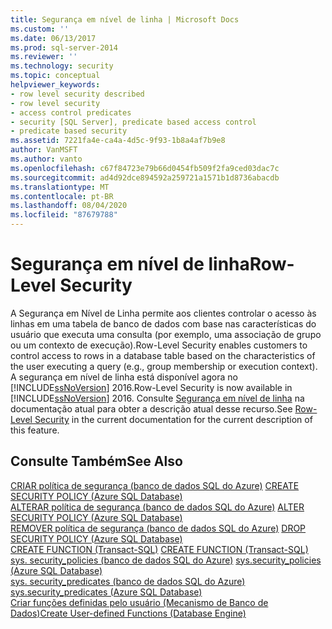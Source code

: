 ```yaml
---
title: Segurança em nível de linha | Microsoft Docs
ms.custom: ''
ms.date: 06/13/2017
ms.prod: sql-server-2014
ms.reviewer: ''
ms.technology: security
ms.topic: conceptual
helpviewer_keywords:
- row level security described
- row level security
- access control predicates
- security [SQL Server], predicate based access control
- predicate based security
ms.assetid: 7221fa4e-ca4a-4d5c-9f93-1b8a4af7b9e8
author: VanMSFT
ms.author: vanto
ms.openlocfilehash: c67f84723e79b66d0454fb509f2fa9ced03dac7c
ms.sourcegitcommit: ad4d92dce894592a259721a1571b1d8736abacdb
ms.translationtype: MT
ms.contentlocale: pt-BR
ms.lasthandoff: 08/04/2020
ms.locfileid: "87679788"
---
```

# <a name="row-level-security"></a><span data-ttu-id="ddfd4-102">Segurança em nível de linha</span><span class="sxs-lookup"><span data-stu-id="ddfd4-102">Row-Level Security</span></span>
  <span data-ttu-id="ddfd4-103">A Segurança em Nível de Linha permite aos clientes controlar o acesso às linhas em uma tabela de banco de dados com base nas características do usuário que executa uma consulta (por exemplo, uma associação de grupo ou um contexto de execução).</span><span class="sxs-lookup"><span data-stu-id="ddfd4-103">Row-Level Security enables customers to control access to rows in a database table based on the characteristics of the user executing a query (e.g., group membership or execution context).</span></span> <span data-ttu-id="ddfd4-104">A segurança em nível de linha está disponível agora no [!INCLUDE[ssNoVersion](../../includes/ssnoversion-md.md)] 2016.</span><span class="sxs-lookup"><span data-stu-id="ddfd4-104">Row-Level Security is now available in [!INCLUDE[ssNoVersion](../../includes/ssnoversion-md.md)] 2016.</span></span> <span data-ttu-id="ddfd4-105">Consulte [Segurança em nível de linha](https://msdn.microsoft.com/library/dn765131.aspx) na documentação atual para obter a descrição atual desse recurso.</span><span class="sxs-lookup"><span data-stu-id="ddfd4-105">See [Row-Level Security](https://msdn.microsoft.com/library/dn765131.aspx) in the current documentation for the current description of this feature.</span></span>  
  
## <a name="see-also"></a><span data-ttu-id="ddfd4-106">Consulte Também</span><span class="sxs-lookup"><span data-stu-id="ddfd4-106">See Also</span></span>  
 <span data-ttu-id="ddfd4-107">[CRIAR política de segurança &#40;banco de dados SQL do Azure&#41;](/sql/t-sql/statements/create-security-policy-transact-sql) </span><span class="sxs-lookup"><span data-stu-id="ddfd4-107">[CREATE SECURITY POLICY &#40;Azure SQL Database&#41;](/sql/t-sql/statements/create-security-policy-transact-sql) </span></span>  
 <span data-ttu-id="ddfd4-108">[ALTERAR política de segurança &#40;banco de dados SQL do Azure&#41;](/sql/t-sql/statements/alter-security-policy-transact-sql) </span><span class="sxs-lookup"><span data-stu-id="ddfd4-108">[ALTER SECURITY POLICY &#40;Azure SQL Database&#41;](/sql/t-sql/statements/alter-security-policy-transact-sql) </span></span>  
 <span data-ttu-id="ddfd4-109">[REMOVER política de segurança &#40;banco de dados SQL do Azure&#41;](/sql/t-sql/statements/drop-security-policy-transact-sql) </span><span class="sxs-lookup"><span data-stu-id="ddfd4-109">[DROP SECURITY POLICY &#40;Azure SQL Database&#41;](/sql/t-sql/statements/drop-security-policy-transact-sql) </span></span>  
 <span data-ttu-id="ddfd4-110">[CREATE FUNCTION &#40;Transact-SQL&#41;](/sql/t-sql/statements/create-function-transact-sql) </span><span class="sxs-lookup"><span data-stu-id="ddfd4-110">[CREATE FUNCTION &#40;Transact-SQL&#41;](/sql/t-sql/statements/create-function-transact-sql) </span></span>  
 <span data-ttu-id="ddfd4-111">[sys. security_policies &#40;banco de dados SQL do Azure&#41;](/sql/relational-databases/system-catalog-views/sys-security-policies-transact-sql) </span><span class="sxs-lookup"><span data-stu-id="ddfd4-111">[sys.security_policies &#40;Azure SQL Database&#41;](/sql/relational-databases/system-catalog-views/sys-security-policies-transact-sql) </span></span>  
 <span data-ttu-id="ddfd4-112">[sys. security_predicates &#40;banco de dados SQL do Azure&#41;](/sql/relational-databases/system-catalog-views/sys-security-predicates-transact-sql) </span><span class="sxs-lookup"><span data-stu-id="ddfd4-112">[sys.security_predicates &#40;Azure SQL Database&#41;](/sql/relational-databases/system-catalog-views/sys-security-predicates-transact-sql) </span></span>  
 [<span data-ttu-id="ddfd4-113">Criar funções definidas pelo usuário &#40;Mecanismo de Banco de Dados&#41;</span><span class="sxs-lookup"><span data-stu-id="ddfd4-113">Create User-defined Functions &#40;Database Engine&#41;</span></span>](../user-defined-functions/create-user-defined-functions-database-engine.md)  
  
  
